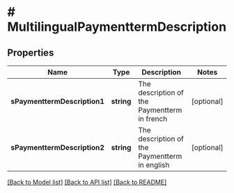 # # MultilingualPaymenttermDescription

## Properties

Name | Type | Description | Notes
------------ | ------------- | ------------- | -------------
**sPaymenttermDescription1** | **string** | The description of the Paymentterm in french | [optional]
**sPaymenttermDescription2** | **string** | The description of the Paymentterm in english | [optional]

[[Back to Model list]](../../README.md#models) [[Back to API list]](../../README.md#endpoints) [[Back to README]](../../README.md)
